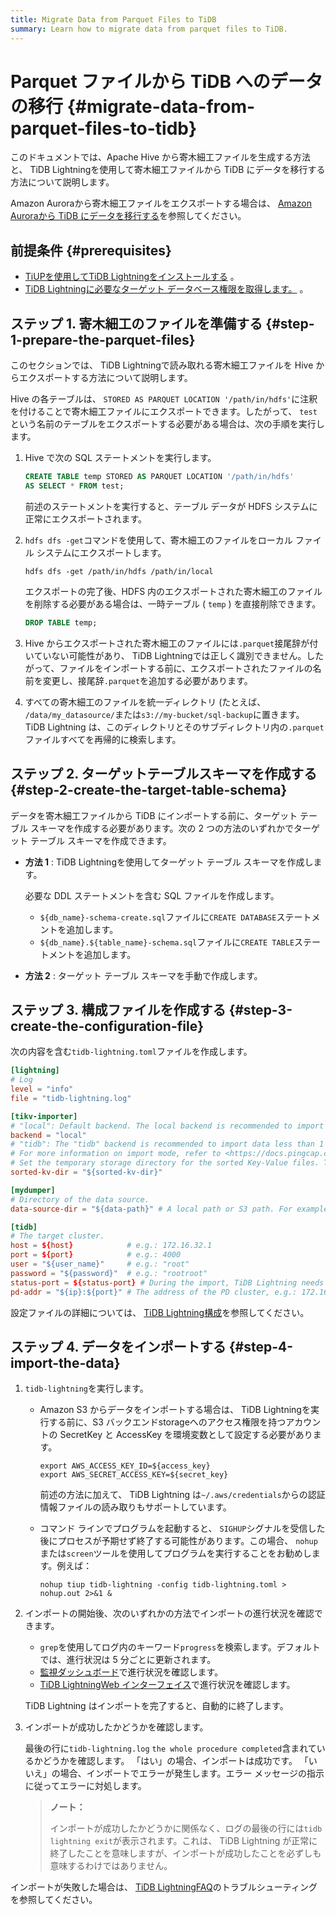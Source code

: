 ```yaml
---
title: Migrate Data from Parquet Files to TiDB
summary: Learn how to migrate data from parquet files to TiDB.
---
```


# Parquet ファイルから TiDB へのデータの移行 {#migrate-data-from-parquet-files-to-tidb}

このドキュメントでは、Apache Hive から寄木細工ファイルを生成する方法と、 TiDB Lightningを使用して寄木細工ファイルから TiDB にデータを移行する方法について説明します。

Amazon Auroraから寄木細工ファイルをエクスポートする場合は、 [Amazon Auroraから TiDB にデータを移行する](/migrate-aurora-to-tidb.md)を参照してください。

## 前提条件 {#prerequisites}

-   [TiUPを使用してTiDB Lightningをインストールする](/migration-tools.md) 。
-   [TiDB Lightningに必要なターゲット データベース権限を取得します。](/tidb-lightning/tidb-lightning-faq.md#what-are-the-privilege-requirements-for-the-target-database) 。

## ステップ 1. 寄木細工のファイルを準備する {#step-1-prepare-the-parquet-files}

このセクションでは、 TiDB Lightningで読み取れる寄木細工ファイルを Hive からエクスポートする方法について説明します。

Hive の各テーブルは、 `STORED AS PARQUET LOCATION '/path/in/hdfs'`に注釈を付けることで寄木細工ファイルにエクスポートできます。したがって、 `test`という名前のテーブルをエクスポートする必要がある場合は、次の手順を実行します。

1.  Hive で次の SQL ステートメントを実行します。

    ```sql
    CREATE TABLE temp STORED AS PARQUET LOCATION '/path/in/hdfs'
    AS SELECT * FROM test;
    ```

    前述のステートメントを実行すると、テーブル データが HDFS システムに正常にエクスポートされます。

2.  `hdfs dfs -get`コマンドを使用して、寄木細工のファイルをローカル ファイル システムにエクスポートします。

    ```shell
    hdfs dfs -get /path/in/hdfs /path/in/local
    ```

    エクスポートの完了後、HDFS 内のエクスポートされた寄木細工のファイルを削除する必要がある場合は、一時テーブル ( `temp` ) を直接削除できます。

    ```sql
    DROP TABLE temp;
    ```

3.  Hive からエクスポートされた寄木細工のファイルには`.parquet`接尾辞が付いていない可能性があり、 TiDB Lightningでは正しく識別できません。したがって、ファイルをインポートする前に、エクスポートされたファイルの名前を変更し、接尾辞`.parquet`を追加する必要があります。

4.  すべての寄木細工のファイルを統一ディレクトリ (たとえば、 `/data/my_datasource/`または`s3://my-bucket/sql-backup`に置きます。 TiDB Lightning は、このディレクトリとそのサブディレクトリ内の`.parquet`ファイルすべてを再帰的に検索します。

## ステップ 2. ターゲットテーブルスキーマを作成する {#step-2-create-the-target-table-schema}

データを寄木細工ファイルから TiDB にインポートする前に、ターゲット テーブル スキーマを作成する必要があります。次の 2 つの方法のいずれかでターゲット テーブル スキーマを作成できます。

-   **方法 1** : TiDB Lightningを使用してターゲット テーブル スキーマを作成します。

    必要な DDL ステートメントを含む SQL ファイルを作成します。

    -   `${db_name}-schema-create.sql`ファイルに`CREATE DATABASE`ステートメントを追加します。
    -   `${db_name}.${table_name}-schema.sql`ファイルに`CREATE TABLE`ステートメントを追加します。

-   **方法 2** : ターゲット テーブル スキーマを手動で作成します。

## ステップ 3. 構成ファイルを作成する {#step-3-create-the-configuration-file}

次の内容を含む`tidb-lightning.toml`ファイルを作成します。

```toml
[lightning]
# Log
level = "info"
file = "tidb-lightning.log"

[tikv-importer]
# "local": Default backend. The local backend is recommended to import large volumes of data (1 TiB or more). During the import, the target TiDB cluster cannot provide any service.
backend = "local"
# "tidb": The "tidb" backend is recommended to import data less than 1 TiB. During the import, the target TiDB cluster can provide service normally.
# For more information on import mode, refer to <https://docs.pingcap.com/tidb/stable/tidb-lightning-overview#tidb-lightning-architecture>
# Set the temporary storage directory for the sorted Key-Value files. The directory must be empty, and the storage space must be greater than the size of the dataset to be imported. For better import performance, it is recommended to use a directory different from `data-source-dir` and use flash storage, which can use I/O exclusively.
sorted-kv-dir = "${sorted-kv-dir}"

[mydumper]
# Directory of the data source.
data-source-dir = "${data-path}" # A local path or S3 path. For example, 's3://my-bucket/sql-backup'.

[tidb]
# The target cluster.
host = ${host}            # e.g.: 172.16.32.1
port = ${port}            # e.g.: 4000
user = "${user_name}"     # e.g.: "root"
password = "${password}"  # e.g.: "rootroot"
status-port = ${status-port} # During the import, TiDB Lightning needs to obtain the table schema information from the TiDB status port. e.g.: 10080
pd-addr = "${ip}:${port}" # The address of the PD cluster, e.g.: 172.16.31.3:2379. TiDB Lightning obtains some information from PD. When backend = "local", you must specify status-port and pd-addr correctly. Otherwise, the import will be abnormal.
```

設定ファイルの詳細については、 [TiDB Lightning構成](/tidb-lightning/tidb-lightning-configuration.md)を参照してください。

## ステップ 4. データをインポートする {#step-4-import-the-data}

1.  `tidb-lightning`を実行します。

    -   Amazon S3 からデータをインポートする場合は、 TiDB Lightningを実行する前に、S3 バックエンドstorageへのアクセス権限を持つアカウントの SecretKey と AccessKey を環境変数として設定する必要があります。

        ```shell
        export AWS_ACCESS_KEY_ID=${access_key}
        export AWS_SECRET_ACCESS_KEY=${secret_key}
        ```

        前述の方法に加えて、 TiDB Lightning は`~/.aws/credentials`からの認証情報ファイルの読み取りもサポートしています。

    -   コマンド ラインでプログラムを起動すると、 `SIGHUP`シグナルを受信した後にプロセスが予期せず終了する可能性があります。この場合、 `nohup`または`screen`ツールを使用してプログラムを実行することをお勧めします。例えば：

        ```shell
        nohup tiup tidb-lightning -config tidb-lightning.toml > nohup.out 2>&1 &
        ```

2.  インポートの開始後、次のいずれかの方法でインポートの進行状況を確認できます。

    -   `grep`を使用してログ内のキーワード`progress`を検索します。デフォルトでは、進行状況は 5 分ごとに更新されます。
    -   [監視ダッシュボード](/tidb-lightning/monitor-tidb-lightning.md)で進行状況を確認します。
    -   [TiDB LightningWeb インターフェイス](/tidb-lightning/tidb-lightning-web-interface.md)で進行状況を確認します。

    TiDB Lightning はインポートを完了すると、自動的に終了します。

3.  インポートが成功したかどうかを確認します。

    最後の行に`tidb-lightning.log` `the whole procedure completed`含まれているかどうかを確認します。 「はい」の場合、インポートは成功です。 「いいえ」の場合、インポートでエラーが発生します。エラー メッセージの指示に従ってエラーに対処します。

    > **ノート：**
    >
    > インポートが成功したかどうかに関係なく、ログの最後の行には`tidb lightning exit`が表示されます。これは、 TiDB Lightning が正常に終了したことを意味しますが、インポートが成功したことを必ずしも意味するわけではありません。

インポートが失敗した場合は、 [TiDB LightningFAQ](/tidb-lightning/tidb-lightning-faq.md)のトラブルシューティングを参照してください。
